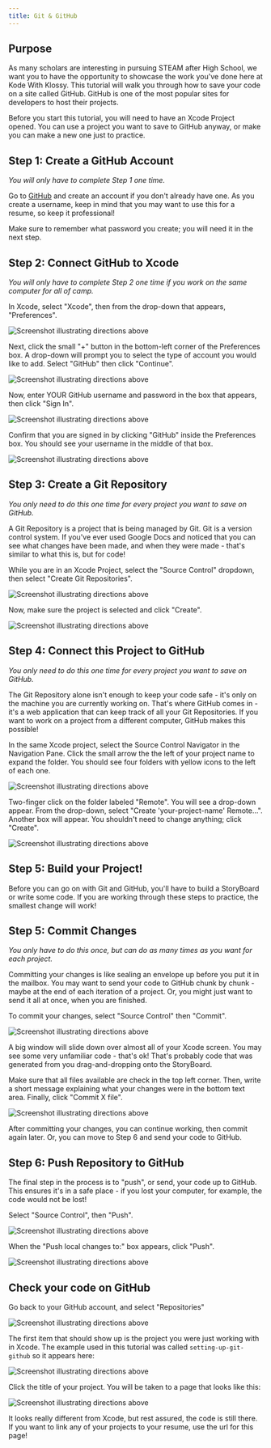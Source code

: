 ```yaml
---
title: Git & GitHub
---
```


## Purpose

As many scholars are interesting in pursuing STEAM after High School, we want you to have the opportunity to showcase the work you've done here at Kode With Klossy. This tutorial will walk you through how to save your code on a site called GitHub. GitHub is one of the most popular sites for developers to host their projects.

Before you start this tutorial, you will need to have an Xcode Project opened. You can use a project you want to save to GitHub anyway, or make you can make a new one just to practice.

## Step 1: Create a GitHub Account

_You will only have to complete Step 1 one time._

Go to [GitHub](https://github.com/) and create an account if you don't already have one. As you create a username, keep in mind that you may want to use this for a resume, so keep it professional!

Make sure to remember what password you create; you will need it in the next step.

## Step 2: Connect GitHub to Xcode

_You will only have to complete Step 2 one time if you work on the same computer for all of camp._

In Xcode, select "Xcode", then from the drop-down that appears, "Preferences".

<img class="medium" src="./assets/xcode-prefs.png" alt="Screenshot illustrating directions above">

Next, click the small "+" button in the bottom-left corner of the Preferences box. A drop-down will prompt you to select the type of account you would like to add. Select "GitHub" then click "Continue".

<img class="medium" src="./assets/add-github.png" alt="Screenshot illustrating directions above">

Now, enter YOUR GitHub username and password in the box that appears, then click "Sign In".

<img class="medium" src="./assets/sign-in.png" alt="Screenshot illustrating directions above">

Confirm that you are signed in by clicking "GitHub" inside the Preferences box. You should see your username in the middle of that box.

<img class="medium" src="./assets/signed-in.png" alt="Screenshot illustrating directions above">

## Step 3: Create a Git Repository

_You only need to do this one time for every project you want to save on GitHub._

A Git Repository is a project that is being managed by Git. Git is a version control system. If you've ever used Google Docs and noticed that you can see what changes have been made, and when they were made - that's similar to what this is, but for code!

While you are in an Xcode Project, select the "Source Control" dropdown, then select "Create Git Repositories".

<img class="medium" src="./assets/create-git-repo.png" alt="Screenshot illustrating directions above">

Now, make sure the project is selected and click "Create".

<img class="medium" src="./assets/create-git-repo2.png" alt="Screenshot illustrating directions above">

## Step 4: Connect this Project to GitHub

_You only need to do this one time for every project you want to save on GitHub._

The Git Repository alone isn't enough to keep your code safe - it's only on the machine you are currently working on. That's where GitHub comes in - it's a web application that can keep track of all your Git Repositories. If you want to work on a project from a different computer, GitHub makes this possible!

In the same Xcode project, select the Source Control Navigator in the Navigation Pane. Click the small arrow the the left of your project name to expand the folder. You should see four folders with yellow icons to the left of each one.

<img class="medium" src="./assets/add-remote.png" alt="Screenshot illustrating directions above">

Two-finger click on the folder labeled "Remote". You will see a drop-down appear. From the drop-down, select "Create 'your-project-name' Remote...". Another box will appear. You shouldn't need to change anything; click "Create".

<img class="medium" src="./assets/add-remote2.png" alt="Screenshot illustrating directions above">

## Step 5: Build your Project!

Before you can go on with Git and GitHub, you'll have to build a StoryBoard or write some code. If you are working through these steps to practice, the smallest change will work!

## Step 5: Commit Changes

_You only have to do this once, but can do as many times as you want for each project._

Committing your changes is like sealing an envelope up before you put it in the mailbox. You may want to send your code to GitHub chunk by chunk - maybe at the end of each iteration of a project. Or, you might just want to send it all at once, when you are finished.

To commit your changes, select "Source Control" then "Commit".

<img class="medium" src="./assets/commit.png" alt="Screenshot illustrating directions above">

A big window will slide down over almost all of your Xcode screen. You may see some very unfamiliar code - that's ok! That's probably code that was generated from you drag-and-dropping onto the StoryBoard.

Make sure that all files available are check in the top left corner. Then, write a short message explaining what your changes were in the bottom text area. Finally, click "Commit X file".

<img class="medium" src="./assets/commit2.png" alt="Screenshot illustrating directions above">

After committing your changes, you can continue working, then commit again later. Or, you can move to Step 6 and send your code to GitHub.

## Step 6: Push Repository to GitHub

The final step in the process is to "push", or send, your code up to GitHub. This ensures it's in a safe place - if you lost your computer, for example, the code would not be lost!

Select "Source Control", then "Push".

<img class="medium" src="./assets/push.png" alt="Screenshot illustrating directions above">

When the "Push local changes to:" box appears, click "Push".

<img class="medium" src="./assets/push2.png" alt="Screenshot illustrating directions above">

## Check your code on GitHub

Go back to your GitHub account, and select "Repositories"

<img class="medium" src="./assets/repos.png" alt="Screenshot illustrating directions above">

The first item that should show up is the project you were just working with in Xcode. The example used in this tutorial was called `setting-up-git-github` so it appears here:

<img class="medium" src="./assets/repo-page.png" alt="Screenshot illustrating directions above">

Click the title of your project. You will be taken to a page that looks like this:

<img class="medium" src="./assets/final-repo.png" alt="Screenshot illustrating directions above">

It looks really different from Xcode, but rest assured, the code is still there. If you want to link any of your projects to your resume, use the url for this page!
